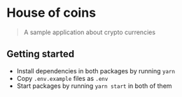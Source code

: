 # House of coins

> A sample application about crypto currencies

## Getting started

- Install dependencies in both packages by running `yarn`
- Copy `.env.example` files as `.env`
- Start packages by running `yarn start` in both of them
